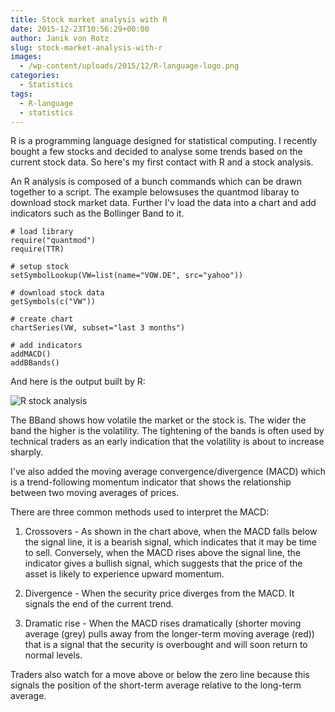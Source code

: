 ```yaml
---
title: Stock market analysis with R
date: 2015-12-23T10:56:29+00:00
author: Janik von Rotz
slug: stock-market-analysis-with-r
images:
  - /wp-content/uploads/2015/12/R-language-logo.png
categories:
  - Statistics
tags:
  - R-language
  - statistics
---
```

R is a programming language designed for statistical computing. I recently bought a few stocks and decided to analyse some trends based on the current stock data. So here's my first contact with R and a stock analysis. 
<!--more-->
An R analysis is composed of a bunch commands which can be drawn together to a script. The example belowsuses the quantmod libaray to download stock market data. Further I'v load the data into a chart and add indicators such as the Bollinger Band to it.

```
# load library
require("quantmod")
require(TTR)

# setup stock
setSymbolLookup(VW=list(name="VOW.DE", src="yahoo"))

# download stock data
getSymbols(c("VW"))

# create chart
chartSeries(VW, subset="last 3 months")

# add indicators
addMACD()
addBBands()
```

And here is the output built by R:

![R stock analysis](/wp-content/uploads/2015/12/R-stock-analysis.png)

The BBand shows how volatile the market or the stock is. The wider the band the higher is the volatility. The tightening of the bands is often used by technical traders as an early indication that the volatility is about to increase sharply.

I've also added the moving average convergence/divergence (MACD) which is a trend-following momentum indicator that shows the relationship between two moving averages of prices.

There are three common methods used to interpret the MACD:

1. Crossovers - As shown in the chart above, when the MACD falls below the signal line, it is a bearish signal, which indicates that it may be time to sell. Conversely, when the MACD rises above the signal line, the indicator gives a bullish signal, which suggests that the price of the asset is likely to experience upward momentum.

2. Divergence - When the security price diverges from the MACD. It signals the end of the current trend.

3. Dramatic rise - When the MACD rises dramatically (shorter moving average (grey) pulls away from the longer-term moving average (red)) that is a signal that the security is overbought and will soon return to normal levels.

Traders also watch for a move above or below the zero line because this signals the position of the short-term average relative to the long-term average.
